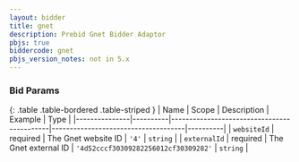 ```yaml
---
layout: bidder
title: gnet
description: Prebid Gnet Bidder Adaptor
pbjs: true
biddercode: gnet
pbjs_version_notes: not in 5.x
---
```


### Bid Params

{: .table .table-bordered .table-striped }
| Name          | Scope    | Description                                | Example                             | Type     |
|---------------|----------|--------------------------------------------|-------------------------------------|----------|
| `websiteId`      | required | The Gnet website ID                            | `'4'`                                    | `string` |
| `externalId`      | required | The Gnet external ID                          | `'4d52cccf30309282256012cf30309282'`     | `string` |

